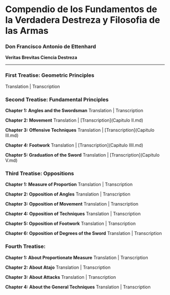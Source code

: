 # Compendio de los Fundamentos de la Verdadera Destreza y Filosofia de las Armas
### Don Francisco Antonio de Ettenhard
**Veritas Brevitas Ciencia Destreza**

***

### First Treatise: Geometric Principles
Translation | Transcription

### Second Treatise: Fundamental Principles
**Chapter 1: Angles and the Swordsman**
Translation | Transcription 

**Chapter 2: Movement**
Translation | [Transcription](Capitulo II.md)

**Chapter 3: Offensive Techniques**
Translation | [Transcription](Capitulo III.md)

**Chapter 4: Footwork**
Translation | [Transcription](Capitulo IIII.md)

**Chapter 5: Graduation of the Sword**
Translation | [Transcription](Capitulo V.md)

### Third Treatise: Oppositions

**Chapter 1: Measure of Proportion**
Translation | Transcription

**Chapter 2: Opposition of Angles**
Translation | Transcription

**Chapter 3: Opposition of Movement**
Translation | Transcription

**Chapter 4: Opposition of Techniques**
Translation | Transcription

**Chapter 5: Opposition of Footwork**
Translation | Transcription

**Chapter 6: Opposition of Degrees of the Sword**
Translation | Transcription


### Fourth Treatise:

**Chapter 1: About Proportionate Measure**
Translation | Transcription

**Chapter 2: About Atajo**
Translation | Transcription

**Chapter 3: About Attacks**
Translation | Transcription

**Chapter 4: About the General Techniques**
Translation | Transcription 